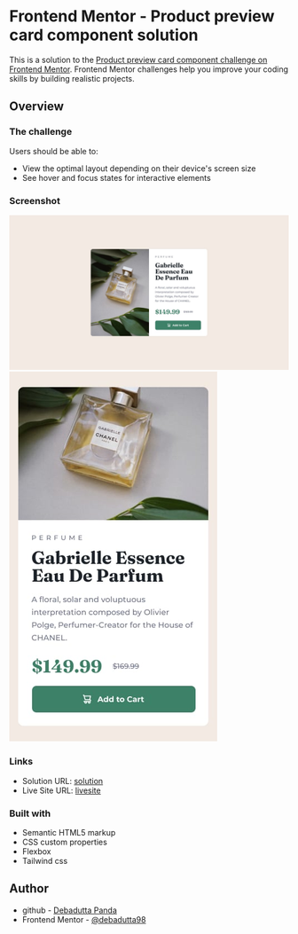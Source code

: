 # Frontend Mentor - Product preview card component solution

This is a solution to the [Product preview card component challenge on Frontend Mentor](https://www.frontendmentor.io/challenges/product-preview-card-component-GO7UmttRfa). Frontend Mentor challenges help you improve your coding skills by building realistic projects. 

## Overview

### The challenge

Users should be able to:

- View the optimal layout depending on their device's screen size
- See hover and focus states for interactive elements

### Screenshot

![](./design/desktop-design.jpg)
![](./design/mobile-design.jpg)

### Links

- Solution URL: [solution](https://github.com/debadutta98/frontend.io-Product-preview-card-component-solution)
- Live Site URL: [livesite](https://debadutta98.github.io/frontend.io-Product-preview-card-component-solution/)

### Built with

- Semantic HTML5 markup
- CSS custom properties
- Flexbox
- Tailwind css

## Author

- github - [Debadutta Panda](https://github.com/debadutta98)
- Frontend Mentor - [@debadutta98](https://www.frontendmentor.io/profile/debadutta98)